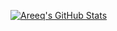 [![Areeq's GitHub Stats](https://github-readme-stats.vercel.app/api?username=areeq-hasan)](https://github.com/anuraghazra/github-readme-stats)
